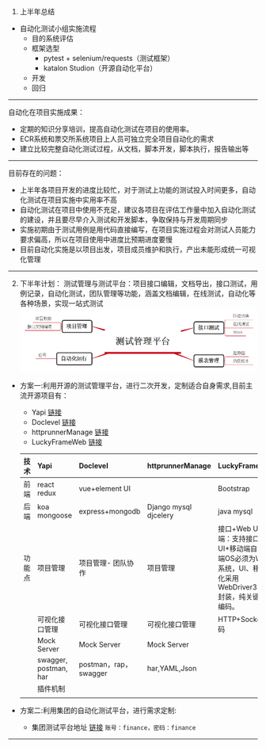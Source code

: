 1. 上半年总结
  - 自动化测试小组实施流程
      - 目的系统评估
      - 框架选型
        - pytest + selenium/requests（测试框架）
        - katalon Studion（开源自动化平台）
      - 开发
      - 回归
---
  自动化在项目实施成果：
  - 定期的知识分享培训，提高自动化测试在项目的使用率。
  - ECR系统和票交所系统项目上人员可独立完全项目自动化的需求
  - 建立比较完整自动化测试过程，从文档，脚本开发，脚本执行，报告输出等

---
  目前存在的问题：
  - 上半年各项目开发的进度比较忙，对于测试上功能的测试投入时间更多，自动化测试在项目实施中实用率不高
  - 自动化测试在项目中使用不充足，建议各项目在评估工作量中加入自动化测试的建设，并且要尽早介入测试和开发脚本，争取保持与开发周期同步
  - 实施初期由于测试用例是用代码直接编写，在项目实施过程会对测试人员能力要求偏高，所以在项目使用中进度比预期进度要慢
  - 目前自动化实施是以项目出发，项目成员维护和执行，产出未能形成统一可视化管理
-----
2. 下半年计划：
  测试管理与测试平台：项目接口编辑，文档导出，接口测试，用例记录，自动化测试，团队管理等功能，涵盖文档编辑，在线测试，自动化等各种场景，实现一站式测试
  ![](api.png)
  * 方案一:利用开源的测试管理平台，进行二次开发，定制适合自身需求,目前主流开源项目有：
    - Yapi [链接](http://47.106.115.161:3000/)
    - Doclevel [链接](http://doclever.cn/controller/read/read.html#5a532f98b7731a2ba86093b3)
    - httprunnerManage [链接](https://github.com/HttpRunner/HttpRunnerManager)
    - LuckyFrameWeb [链接](https://gitee.com/seagull1985/LuckyFrameWeb/wikis/pages?title=%E9%A1%B9%E7%9B%AE%E4%BB%8B%E7%BB%8D&parent=%E9%A1%B9%E7%9B%AE%E4%BF%A1%E6%81%AF)

    | 技术   | Yapi                  | Doclevel              | httprunnerManage           | LuckyFrameWeb                                                |
    | ------ | --------------------- | --------------------- | -------------------------- | ------------------------------------------------------------ |
    | 前端   | react redux           | vue+element UI        |                            | Bootstrap                                                |
    | 后端   | koa mongoose          | express+mongodb       | Django  mysql   djcelery | java mysql                                                   |
    | 功能点 | 项目管理              | 项目管理- 团队协作    | 项目管理                   | 接口+Web UI+移动端：支持接口+Web UI+移动端自动化，客户端OS必须为Windows系统，UI、移动端自动化采用WebDriver3.0+appium封装，纯关键字驱动，0编码。 |
    |        | 可视化接口管理        | 可视化接口管理        | 可视化接口管理             | HTTP+Socket接口免编码                                    |
    |        | Mock Server           | Mock Server           | Mock Server                |                                                              |
    |        | swagger, postman, har | postman，rap，swagger | har,YAML,Json              |                                                              |
    |        | 插件机制              |                       |                            |                                                              |
    |        |                       |                       |                            |                                                              |

    

  * 方案二:利用集团的自动化测试平台，进行需求定制:
    - 集团测试平台地址 [链接](http://10.18.38.42:8090/poluton/index.html)
    ```账号：finance，密码：finance ```
---

